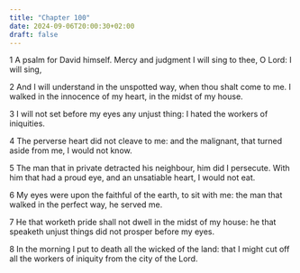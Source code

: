 ```yaml
---
title: "Chapter 100"
date: 2024-09-06T20:00:30+02:00
draft: false
---
```



1 A psalm for David himself. Mercy and judgment I will sing to thee, O Lord: I will sing,

2 And I will understand in the unspotted way, when thou shalt come to me. I walked in the innocence of my heart, in the midst of my house.

3 I will not set before my eyes any unjust thing: I hated the workers of iniquities.

4 The perverse heart did not cleave to me: and the malignant, that turned aside from me, I would not know.

5 The man that in private detracted his neighbour, him did I persecute. With him that had a proud eye, and an unsatiable heart, I would not eat.

6 My eyes were upon the faithful of the earth, to sit with me: the man that walked in the perfect way, he served me.

7 He that worketh pride shall not dwell in the midst of my house: he that speaketh unjust things did not prosper before my eyes.

8 In the morning I put to death all the wicked of the land: that I might cut off all the workers of iniquity from the city of the Lord.

